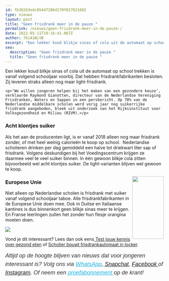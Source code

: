 ```yaml
---
id: fb38263edc054d7286d170f827821682
type: nieuws
layout: post
title: "Geen frisdrank meer in de pauze "
permalink: /nieuws/geen-frisdrank-meer-in-de-pauze-/
date: 2022-05-11T19:16:41.067Z
author: 7biA1WiYB
excerpt: "Een lekker koud blikje sinas of cola uit de automaat op school trekken is vanaf volgend schooljaar voorbij. Dat hebben frisdrankfabrikanten besloten. Zij leveren straks alleen nog maar light-frisdrank.   "
seo:
  description: "Geen frisdrank meer in de pauze "
  title: "Geen frisdrank meer in de pauze "
---
```

Een lekker koud blikje sinas of cola uit de automaat op school trekken is vanaf volgend schooljaar voorbij. Dat hebben frisdrankfabrikanten besloten. Zij leveren straks alleen nog maar light-frisdrank.   

    <p>‘We willen jongeren helpen bij het maken van een gezondere keuze’, verklaarde Raymond Gianotten, directeur van de Nederlandse Vereniging Frisdranken, Waters en Sappen in een persbericht. Op 70% van de Nederlandse middelbare scholen werd vorig jaar nog suikerrijke frisdrank aangeboden, bleek uit onderzoek van het Rijksinstituut voor Volksgezondheid en Milieu (RIVM).</p>
<h3>Acht klontjes suiker</h3>
<p>Als het aan de producenten ligt, is er vanaf 2018 alleen nog maar frisdrank zonder, of met heel weinig calorieën te koop op school.  Nederlandse scholieren drinken per dag gemiddeld een halve tot driekwart liter sap of frisdrank. Volgens deskundigen bij het Voedingscentrum krijgen ze daarmee veel te veel suiker binnen. In één gewoon blikje cola zitten bijvoorbeeld wel acht klontjes suiker. De light-varianten blijven wel gewoon te koop.</p>
<p><div class="media media-element-container media-default media-float-right"><div id="file-418959" class="file file-image file-image-jpeg">

        
  
  <div class="content">
    <img height="1826" width="916" style="font-size: 13.008px; width: 100px; height: 199px; float: right;" class="media-element file-default" data-delta="1" src="https://original.sevendays.nl/sites/default/files/985f1b7907a3613ca8c5a58fde205f98.jpg" alt="">  </div>

  
</div>
</div>
<div>
<h3>Europese Unie</h3>
<p>Niet alleen op Nederlandse scholen is frisdrank met suiker vanaf volgend schooljaar taboe. Alle frisdrankfabrikanten in de Europese Unie doen mee. Ook in Duitse en Italiaanse kantines is dus binnenkort geen blikje sinas meer te krijgen. En Franse leerlingen zullen het zonder hun flesje orangina moeten doen.</p>
<div class="kader">
<p><img class="kaderafbeelding" src="https://original.sevendays.nl/sites/default/files/ff.png"></p>
<p>Vond je dit interessant? Lees dan ook eens<a href="https://original.sevendays.nl/lifestyle/fenna-17-van-hoefwijzer-over-het-succes-van-paardentubers" target="_blank"> </a><a href="https://original.sevendays.nl/quiz/test-jouw-kennis-over-gezond-eten">Test jouw kennis over gezond eten</a> of <a href="https://original.sevendays.nl/quiz/test-jouw-kennis-over-gezond-eten">Scholier bouwt frisdrankautomaat in locker</a>.</p>
<p><em style="box-sizing: inherit; color: rgb(51, 51, 51); font-family: &quot;PT Sans&quot;, sans-serif; font-size: 18px; line-height: 27px;">Altijd op de hoogte blijven van nieuws dat voor jongeren interessant is? Volg ons via </em><em style="box-sizing: inherit; color: rgb(34, 179, 224); transition: color 0.3s ease; font-family: &quot;PT Sans&quot;, sans-serif; font-size: 18px; line-height: 27px;"><a href="https://original.sevendays.nl/whatsapp" style="box-sizing: inherit; color: rgb(34, 179, 224); transition: color 0.3s ease; font-family: &quot;PT Sans&quot;, sans-serif; font-size: 18px; line-height: 27px;">WhatsApp</a></em><em style="box-sizing: inherit; color: rgb(51, 51, 51); font-family: &quot;PT Sans&quot;, sans-serif; font-size: 18px; line-height: 27px;">,</em><em style="box-sizing: inherit; color: rgb(34, 179, 224); transition: color 0.3s ease; font-family: &quot;PT Sans&quot;, sans-serif; font-size: 18px; line-height: 27px;"><a href="https://original.sevendays.nl/whatsapp" style="box-sizing: inherit; color: rgb(34, 179, 224); transition: color 0.3s ease; font-family: &quot;PT Sans&quot;, sans-serif; font-size: 18px; line-height: 27px;"> </a></em><em style="box-sizing: inherit; color: rgb(51, 51, 51); font-family: &quot;PT Sans&quot;, sans-serif; font-size: 18px; line-height: 27px;"><a href="https://www.snapchat.com/add/sevendaysnl">Snapchat</a>, <a href="https://www.facebook.com/7Daysnl?ref=bookmarks">Facebook </a>of <a href="https://instagram.com/7DAysnl/">Instagram</a>. Of </em><em style="box-sizing: inherit; color: rgb(51, 51, 51); font-family: &quot;PT Sans&quot;, sans-serif; font-size: 18px; line-height: 27px;">neem een </em><a href="https://abonneren.sevendays.nl/abonneren/abonnementen/ae/artikel" style="box-sizing: inherit; color: rgb(34, 179, 224); transition: color 0.3s ease; font-family: &quot;PT Sans&quot;, sans-serif; font-size: 18px; line-height: 27px;"><em style="box-sizing: inherit;">proefabonnement </em></a><em style="box-sizing: inherit; color: rgb(51, 51, 51); font-family: &quot;PT Sans&quot;, sans-serif; font-size: 18px; line-height: 27px;">op de krant!</em></p>
</div>
</div>
  
